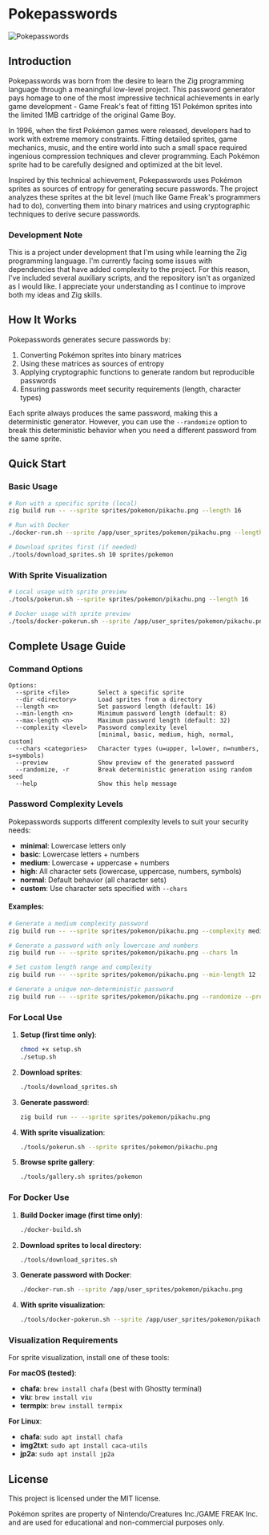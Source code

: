 # Pokepasswords

![Pokepasswords](https://archives.bulbagarden.net/media/upload/thumb/6/61/Red_on_computer.png/441px-Red_on_computer.png?20160406004422)

## Introduction

Pokepasswords was born from the desire to learn the Zig programming language through a meaningful low-level project. This password generator pays homage to one of the most impressive technical achievements in early game development - Game Freak's feat of fitting 151 Pokémon sprites into the limited 1MB cartridge of the original Game Boy.

In 1996, when the first Pokémon games were released, developers had to work with extreme memory constraints. Fitting detailed sprites, game mechanics, music, and the entire world into such a small space required ingenious compression techniques and clever programming. Each Pokémon sprite had to be carefully designed and optimized at the bit level.

Inspired by this technical achievement, Pokepasswords uses Pokémon sprites as sources of entropy for generating secure passwords. The project analyzes these sprites at the bit level (much like Game Freak's programmers had to do), converting them into binary matrices and using cryptographic techniques to derive secure passwords. 

### Development Note

This is a project under development that I'm using while learning the Zig programming language. I'm currently facing some issues with dependencies that have added complexity to the project. For this reason, I've included several auxiliary scripts, and the repository isn't as organized as I would like. I appreciate your understanding as I continue to improve both my ideas and Zig skills.

## How It Works

Pokepasswords generates secure passwords by:
1. Converting Pokémon sprites into binary matrices
2. Using these matrices as sources of entropy
3. Applying cryptographic functions to generate random but reproducible passwords
4. Ensuring passwords meet security requirements (length, character types)

Each sprite always produces the same password, making this a deterministic generator. However, you can use the `--randomize` option to break this deterministic behavior when you need a different password from the same sprite.

## Quick Start

### Basic Usage

```bash
# Run with a specific sprite (local)
zig build run -- --sprite sprites/pokemon/pikachu.png --length 16

# Run with Docker
./docker-run.sh --sprite /app/user_sprites/pokemon/pikachu.png --length 16

# Download sprites first (if needed)
./tools/download_sprites.sh 10 sprites/pokemon
```

### With Sprite Visualization

```bash
# Local usage with sprite preview
./tools/pokerun.sh --sprite sprites/pokemon/pikachu.png --length 16

# Docker usage with sprite preview
./tools/docker-pokerun.sh --sprite /app/user_sprites/pokemon/pikachu.png --length 16
```

## Complete Usage Guide

### Command Options

```
Options:
  --sprite <file>        Select a specific sprite
  --dir <directory>      Load sprites from a directory
  --length <n>           Set password length (default: 16)
  --min-length <n>       Minimum password length (default: 8)
  --max-length <n>       Maximum password length (default: 32)
  --complexity <level>   Password complexity level
                         [minimal, basic, medium, high, normal, custom]
  --chars <categories>   Character types (u=upper, l=lower, n=numbers, s=symbols)
  --preview              Show preview of the generated password
  --randomize, -r        Break deterministic generation using random seed
  --help                 Show this help message
```

### Password Complexity Levels

Pokepasswords supports different complexity levels to suit your security needs:

- **minimal**: Lowercase letters only
- **basic**: Lowercase letters + numbers
- **medium**: Lowercase + uppercase + numbers
- **high**: All character sets (lowercase, uppercase, numbers, symbols)
- **normal**: Default behavior (all character sets)
- **custom**: Use character sets specified with `--chars`

#### Examples:

```bash
# Generate a medium complexity password
zig build run -- --sprite sprites/pokemon/pikachu.png --complexity medium

# Generate a password with only lowercase and numbers
zig build run -- --sprite sprites/pokemon/pikachu.png --chars ln

# Set custom length range and complexity
zig build run -- --sprite sprites/pokemon/pikachu.png --min-length 12 --max-length 16 --complexity high

# Generate a unique non-deterministic password
zig build run -- --sprite sprites/pokemon/pikachu.png --randomize --preview
```

### For Local Use

1. **Setup (first time only)**:
   ```bash
   chmod +x setup.sh
   ./setup.sh
   ```

2. **Download sprites**:
   ```bash
   ./tools/download_sprites.sh
   ```

3. **Generate password**:
   ```bash
   zig build run -- --sprite sprites/pokemon/pikachu.png
   ```

4. **With sprite visualization**:
   ```bash
   ./tools/pokerun.sh --sprite sprites/pokemon/pikachu.png
   ```

5. **Browse sprite gallery**:
   ```bash
   ./tools/gallery.sh sprites/pokemon
   ```

### For Docker Use

1. **Build Docker image (first time only)**:
   ```bash
   ./docker-build.sh
   ```

2. **Download sprites to local directory**:
   ```bash
   ./tools/download_sprites.sh
   ```

3. **Generate password with Docker**:
   ```bash
   ./docker-run.sh --sprite /app/user_sprites/pokemon/pikachu.png
   ```

4. **With sprite visualization**:
   ```bash
   ./tools/docker-pokerun.sh --sprite /app/user_sprites/pokemon/pikachu.png
   ```

### Visualization Requirements

For sprite visualization, install one of these tools:

**For macOS (tested)**:
- **chafa**: `brew install chafa` (best with Ghostty terminal)
- **viu**: `brew install viu`
- **termpix**: `brew install termpix`

**For Linux**:
- **chafa**: `sudo apt install chafa`
- **img2txt**: `sudo apt install caca-utils`
- **jp2a**: `sudo apt install jp2a`

## License

This project is licensed under the MIT license.

Pokémon sprites are property of Nintendo/Creatures Inc./GAME FREAK Inc. and are used for educational and non-commercial purposes only. 
